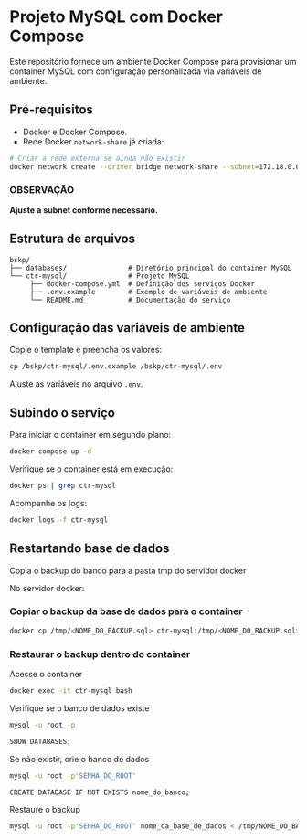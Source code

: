 # Projeto MySQL com Docker Compose

Este repositório fornece um ambiente Docker Compose para provisionar um container MySQL com configuração personalizada via variáveis de ambiente.

## Pré-requisitos

- Docker e Docker Compose.
- Rede Docker `network-share` já criada:

```bash
# Criar a rede externa se ainda não existir
docker network create --driver bridge network-share --subnet=172.18.0.0/16
```

### OBSERVAÇÃO

**Ajuste a subnet conforme necessário.**

## Estrutura de arquivos

```plaintext
bskp/
├── databases/               # Diretório principal do container MySQL
└── ctr-mysql/               # Projeto MySQL
     ├── docker-compose.yml  # Definição dos serviços Docker
     ├── .env.example        # Exemplo de variáveis de ambiente
     └── README.md           # Documentação do serviço
```

## Configuração das variáveis de ambiente

Copie o template e preencha os valores:

```bash
cp /bskp/ctr-mysql/.env.example /bskp/ctr-mysql/.env
```

Ajuste as variáveis no arquivo `.env`.

## Subindo o serviço

Para iniciar o container em segundo plano:

```bash
docker compose up -d
```

Verifique se o container está em execução:

```bash
docker ps | grep ctr-mysql
```

Acompanhe os logs:

```bash
docker logs -f ctr-mysql
```

## Restartando base de dados

Copia o backup do banco para a pasta tmp do servidor docker

No servidor docker:

### Copiar o backup da base de dados para o container

```bash
docker cp /tmp/<NOME_DO_BACKUP.sql> ctr-mysql:/tmp/<NOME_DO_BACKUP.sql>
```

### Restaurar o backup dentro do container

Acesse o container

```bash
docker exec -it ctr-mysql bash
```

Verifique se o banco de dados existe


```bash
mysql -u root -p

SHOW DATABASES;
```

Se não existir, crie o banco de dados

```bash
mysql -u root -p'SENHA_DO_ROOT'

CREATE DATABASE IF NOT EXISTS nome_do_banco;
```

Restaure o backup

```bash
mysql -u root -p'SENHA_DO_ROOT' nome_da_base_de_dados < /tmp/NOME_DO_BACKUP.sql
```

